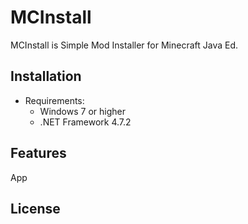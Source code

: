 # MCInstall

MCInstall is Simple Mod Installer for Minecraft Java Ed.

## Installation
- Requirements:
  - Windows 7 or higher
  - .NET Framework 4.7.2

## Features

App

## License

